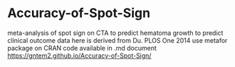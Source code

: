 # Accuracy-of-Spot-Sign
meta-analysis of spot sign on CTA
to predict hematoma growth
to predict clinical outcome
data here is derived from Du. PLOS One 2014
use metafor package on CRAN
code available in .md document
https://gntem2.github.io/Accuracy-of-Spot-Sign/
